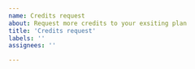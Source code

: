 ```yaml
---
name: Credits request
about: Request more credits to your exsiting plan
title: 'Credits request'
labels: ''
assignees: ''

---
```



